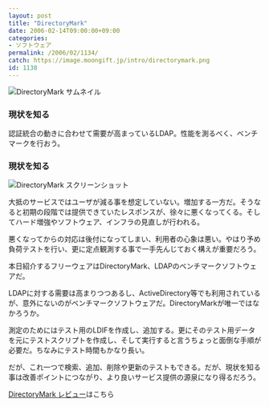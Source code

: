 ```yaml
---
layout: post
title: "DirectoryMark"
date: 2006-02-14T09:00:00+09:00
categories:
- ソフトウェア
permalink: /2006/02/1134/
catch: https://image.moongift.jp/intro/directorymark.png
id: 1138
---
```

 ![DirectoryMark サムネイル](https://image.moongift.jp/intro/directorymark.t.png "DirectoryMark サムネイル")
  

### 現状を知る
  
認証統合の動きに合わせて需要が高まっているLDAP。性能を測るべく、ベンチマークを行おう。  
<!--more-->  

### 現状を知る
  

![DirectoryMark スクリーンショット](https://image.moongift.jp/intro/directorymark.png "DirectoryMark スクリーンショット")

  

大抵のサービスではユーザが減る事を想定していない。増加する一方だ。そうなると初期の段階では提供できていたレスポンスが、徐々に悪くなってくる。そしてハード増強やソフトウェア、インフラの見直しが行われる。

  

悪くなってからの対応は後付になってしまい、利用者の心象は悪い。やはり予め負荷テストを行い、更に定点観測する事で一手先んじておく構えが重要だろう。

  

本日紹介するフリーウェアはDirectoryMark、LDAPのベンチマークソフトウェアだ。

  

LDAPに対する需要は高まりつつあるし、ActiveDirectory等でも利用されているが、意外にないのがベンチマークソフトウェアだ。DirectoryMarkが唯一ではなかろうか。

  

測定のためにはテスト用のLDIFを作成し、追加する。更にそのテスト用データを元にテストスクリプトを作成し、そして実行すると言うちょっと面倒な手順が必要だ。ちなみにテスト時間もかなり長い。

  

だが、これ一つで検索、追加、削除や更新のテストもできる。だが、現状を知る事は改善ポイントにつながり、より良いサービス提供の源泉になり得るだろう。

  

[DirectoryMark レビュー](http://fw.moongift.jp/review/i-1149.html)はこちら

